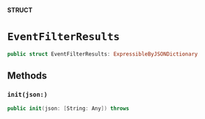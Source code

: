 **STRUCT**

# `EventFilterResults`

```swift
public struct EventFilterResults: ExpressibleByJSONDictionary
```

## Methods
### `init(json:)`

```swift
public init(json: [String: Any]) throws
```
